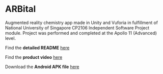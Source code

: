 # ARBital
Augmented reality chemistry app made in Unity and Vuforia in fulfillment of National University of Singapore CP2106 Independent Software Project module. Project was performed and completed at the Apollo 11 (Advanced) level.

Find the **detailed README** [here](https://docs.google.com/document/d/14pPjgsbSOxiqKAuGNLWPKP2D4hK4caRUNchCT-7txVw/edit?usp=sharing)

Find the **product video** [here](https://drive.google.com/file/d/1xPO1QoEIiXFIFlAKlA4xjn_BF8oX8dYi/view?usp=sharing)

Download the **Android APK file** [here](https://www.dropbox.com/s/qih62693gp63rai/ARbital.apk?dl=0)
